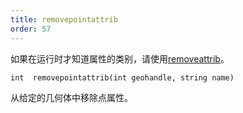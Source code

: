 ```yaml
---
title: removepointattrib
order: 57
---
```


如果在运行时才知道属性的类别，请使用[removeattrib](../geometry/removeattrib "从几何体中移除属性或属性组")。

`int  removepointattrib(int geohandle, string name)`

从给定的几何体中移除点属性。
